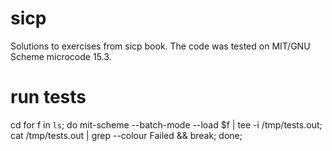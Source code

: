 sicp
====

Solutions to exercises from sicp book. The code was tested on MIT/GNU Scheme
microcode 15.3.

run tests
=========
cd <chapter dir>
for f in `ls`; do mit-scheme --batch-mode --load $f | tee -i /tmp/tests.out; cat /tmp/tests.out | grep --colour Failed && break; done;
